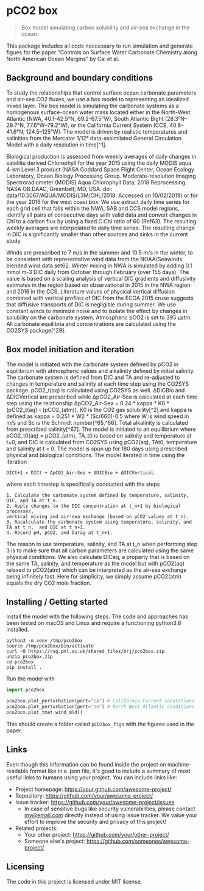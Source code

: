 
# pCO2 box
> Box model simulating carbon solubility and air-sea exchange in the ocean.


This package includes all code neccessary to run simulation and generate figues for the paper "Controls on Surface Water Carbonate Chemistry along North American Ocean Margins" by Cai et al.

## Background and boundary conditions
To study the relationships that control surface ocean carbonate parameters and air-sea CO2 fluxes, we use a box model to representing an idealized mixed layer. The box model is simulating the carbonate systems as a homogenous surface-ocean water mass located either in the North-West Atlantic (NWA, 40.1-42.5°N, 69.2-67.5°W), South Atlantic Bight (28.3°N–29.7°N, 77.6°W–79.2°W), or the California Current System (CCS, 40.8–41.6°N, 124.5–125°W). The model is driven by realistic temperatures and salinities from the Mercator 1/12° data-assimilated General Circulation Model with a daily resolution in time[^1]. 

Biological production is assessed from weekly averages of daily changes in satellite derived Chlorophyll for the year 2015 using the daily MODIS aqua 4-km Level 3 product (NASA Goddard Space Flight Center, Ocean Ecology Laboratory, Ocean Biology Processing Group. Moderate-resolution Imaging Spectroradiometer (MODIS) Aqua Chlorophyll Data; 2018 Reprocessing. NASA OB.DAAC, Greenbelt, MD, USA. doi: data/10.5067/AQUA/MODIS/L3M/CHL/2018. Accessed on 10/02/2019) or for the year 2016 for the west coast box. We use extract daily time series for each grid cell that falls within the NWA, SAB and CCS model regions, identify all pairs of consecutive days with valid data and convert changes in Chl to a carbon flux by using a fixed  C:Chl ratio of 60 (Ref63). The resulting weekly averages are interpolated to daily time series. The resulting change in DIC is significantly smaller than other sources and sinks in the current study. 

Winds are prescribed to 7 m/s in the summer and 10.5 m/s in the winter, to be consistent with representative wind data from the NOAA/Seawinds blended wind data set62.  Winter mixing in NWA is simulated by adding 0.1 mmol m-3 DIC daily from October through February (over 155 days). The value is based on a scaling analysis of vertical DIC gradients and diffusivity estimates in the region based on observational in 2015 in the NWA region and 2016 in the CCS. Literature values of physical vertical diffusion combined with vertical profiles of DIC from the ECOA 2015 cruse suggests that diffusive transports of DIC is negligible during summer. We use constant winds to minimize noise and to isolate the effect by changes in solubility on the carbonate system. Atmospheric pCO2 is set to 395 μatm. All carbonate equilibria and concentrations are calculated using the CO2SYS package[^29].

## Box model initiation and iteration
The model is initiated with the carbonate system defined by pCO2 in equilibrium with atmospheric values and alkalinity defined by initial salinity. The carbonate system is defined from DIC and TA and re-adjusted to changes in temperature and salinity at each time step using the CO2SYS package. pCO2_t(aq) is calculated using CO2SYS as well. ΔDICBio and ΔDICVertical are prescribed while ΔpCO2_Air-Sea is calculated at each time step using the relationship ΔpCO2_Air-Sea = 0.24 * kappa * K0 * (pCO2_t(aq) - (pCO2_(atm)). K0 is the CO2 gas solubility[^2] and kappa is defined as kappa = 0.251 * W2 * (Sc/660)-0.5 where W is wind speed in m/s and Sc is the Schmidt number[^65,^66].  Total alkalinity is calculated from prescribed salinity[^67].  The model is initiated to an equilibrium where pCO2_t0(aq) = pCO2_(atm), TA_t0 is based on salinity and temperature at t=0, and DIC is calculated from CO2SYS using pCO2(aq),  TAt0, temperature and salinity at t = 0. The model is spun up for 180 days using prescribed physical and biological conditions. The model iterated in time using the iteration

```
DICt+1 = DICt + ΔpCO2_Air-Sea + ΔDICBio + ΔDICVertical.
```

where each timestep is specifically conducted with the steps

```
1. Calculate the carbonate system defined by temperature, salinity, DIC, and TA at t_n.
2. Apply changes to the DIC concentration at t_n+1 by biological processes, 
vertical mixing and air-sea exchange (based on pCO2 values at t_n).
3. Recalculate the carbonate system using temperature, salinity, and TA at t_n,  and DIC at t_n+1.
4. Record pH, pCO2, and Ωarag at t_n+1.
```

The reason to use temperature, salinity, and TA at t_n  when performing step 3 is to make sure that all carbon parameters are calculated using the same physical conditions. We also calculate DICeq, a property that is based on the same TA, salinity, and temperature as the model but with pCO2(aq) relaxed to pCO2(atm) which can be interpreted as the air-sea exchange being infinitely fast. Here for simplicity, we simply assume pCO2(atm)  equals the dry CO2 mole fraction. 


## Installing / Getting started

Install the model with the following steps. The code and approaches has been tested on macOS and Linux and require a functioning python3.6 installed.

```shell
python3 -m venv /tmp/pco2box
source /tmp/pco2box/bin/activate
curl -O https://rsg.pml.ac.uk/shared_files/brj/pco2box.zip
unzip pco2box.zip
cd pco2box
pip install .
```

Run the model with

```python
import pco2box

pco2box.plot_perturbation(pert="ca") # California Current condtitions
pco2box.plot_perturbation(pert="ne") # North West Atlantic conditions
pco2box.plot_tmat_wind_mld()
```

This should create a folder called `pCO2box_figs` with the figures used in the paper.

## Links

Even though this information can be found inside the project on machine-readable
format like in a .json file, it's good to include a summary of most useful
links to humans using your project. You can include links like:

- Project homepage: https://your.github.com/awesome-project/
- Repository: https://github.com/your/awesome-project/
- Issue tracker: https://github.com/your/awesome-project/issues
  - In case of sensitive bugs like security vulnerabilities, please contact
    my@email.com directly instead of using issue tracker. We value your effort
    to improve the security and privacy of this project!
- Related projects:
  - Your other project: https://github.com/your/other-project/
  - Someone else's project: https://github.com/someones/awesome-project/


## Licensing
The code in this project is licensed under MIT license.
